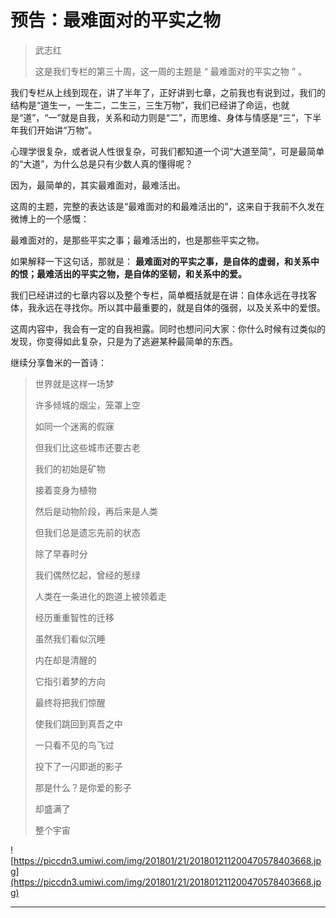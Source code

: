 # 预告：最难面对的平实之物

> 武志红
> 
> 这是我们专栏的第三十周，这一周的主题是 “ 最难面对的平实之物 ” 。

我们专栏从上线到现在，讲了半年了，正好讲到七章，之前我也有说到过，我们的结构是“道生一，一生二，二生三，三生万物”，我们已经讲了命运，也就是“道”，“一”就是自我，关系和动力则是“二”，而思维、身体与情感是“三”，下半年我们开始讲“万物”。

心理学很复杂，或者说人性很复杂，可我们都知道一个词“大道至简”，可是最简单的“大道”，为什么总是只有少数人真的懂得呢？

因为，最简单的，其实最难面对，最难活出。

这周的主题，完整的表达该是“最难面对的和最难活出的”，这来自于我前不久发在微博上的一个感慨：

最难面对的，是那些平实之事；最难活出的，也是那些平实之物。

如果解释一下这句话，那就是： **最难面对的平实之事，是自体的虚弱，和关系中的恨；最难活出的平实之物，是自体的坚韧，和关系中的爱。**

我们已经讲过的七章内容以及整个专栏，简单概括就是在讲：自体永远在寻找客体，我永远在寻找你。所以其中最重要的，就是自体的强弱，以及关系中的爱恨。

这周内容中，我会有一定的自我袒露。同时也想问问大家：你什么时候有过类似的发现，你变得如此复杂，只是为了逃避某种最简单的东西。

继续分享鲁米的一首诗：

> 世界就是这样一场梦
> 
> 许多倾城的烟尘，笼罩上空
> 
> 如同一个迷离的假寐
> 
> 但我们比这些城市还要古老
> 
> 
> 
> 我们的初始是矿物
> 
> 接着变身为植物
> 
> 然后是动物阶段，再后来是人类
> 
> 但我们总是遗忘先前的状态
> 
> 除了早春时分
> 
> 我们偶然忆起，曾经的葱绿
> 
> 
> 
> 人类在一条进化的跑道上被领着走
> 
> 经历重重智性的迁移
> 
> 虽然我们看似沉睡
> 
> 内在却是清醒的
> 
> 它指引着梦的方向
> 
> 最终将把我们惊醒
> 
> 使我们跳回到真吾之中
> 
> 
> 
> 一只看不见的鸟飞过 
> 
> 投下了一闪即逝的影子 
> 
> 
> 
> 那是什么？是你爱的影子 
> 
> 却盛满了 
> 
> 整个宇宙

![https://piccdn3.umiwi.com/img/201801/21/201801211200470578403668.jpg](https://piccdn3.umiwi.com/img/201801/21/201801211200470578403668.jpg)

---
